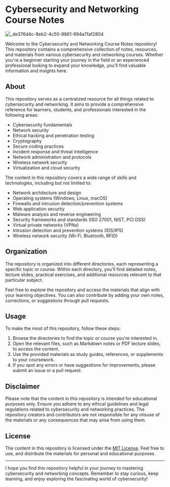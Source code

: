 # Cybersecurity and Networking Course Notes
![_de376d4c-8eb2-4c50-8861-994a7faf2804](https://github.com/sinapordanesh/Cybersecurity-Networking-Course-Notes/assets/74850874/18661d21-731b-4e41-8568-76d06d330cc9)

Welcome to the Cybersecurity and Networking Course Notes repository! This repository contains a comprehensive collection of notes, resources, and materials from various cybersecurity and networking courses. Whether you're a beginner starting your journey in the field or an experienced professional looking to expand your knowledge, you'll find valuable information and insights here.

## About

This repository serves as a centralized resource for all things related to cybersecurity and networking. It aims to provide a comprehensive reference for learners, students, and professionals interested in the following areas:

- Cybersecurity fundamentals
- Network security
- Ethical hacking and penetration testing
- Cryptography
- Secure coding practices
- Incident response and threat intelligence
- Network administration and protocols
- Wireless network security
- Virtualization and cloud security

The content in this repository covers a wide range of skills and technologies, including but not limited to:

- Network architecture and design
- Operating systems (Windows, Linux, macOS)
- Firewalls and intrusion detection/prevention systems
- Web application security
- Malware analysis and reverse engineering
- Security frameworks and standards (ISO 27001, NIST, PCI DSS)
- Virtual private networks (VPNs)
- Intrusion detection and prevention systems (IDS/IPS)
- Wireless network security (Wi-Fi, Bluetooth, RFID)

## Organization

The repository is organized into different directories, each representing a specific topic or course. Within each directory, you'll find detailed notes, lecture slides, practical exercises, and additional resources relevant to that particular subject.

Feel free to explore the repository and access the materials that align with your learning objectives. You can also contribute by adding your own notes, corrections, or suggestions through pull requests.

## Usage

To make the most of this repository, follow these steps:

1. Browse the directories to find the topic or course you're interested in.
2. Open the relevant files, such as Markdown notes or PDF lecture slides, to access the content.
3. Use the provided materials as study guides, references, or supplements to your coursework.
4. If you spot any errors or have suggestions for improvements, please submit an issue or a pull request.

## Disclaimer

Please note that the content in this repository is intended for educational purposes only. Ensure you adhere to any ethical guidelines and legal regulations related to cybersecurity and networking practices. The repository creators and contributors are not responsible for any misuse of the materials or any consequences that may arise from using them.


## License

The content in this repository is licensed under the [MIT License](LICENSE). Feel free to use, and distribute the materials for personal and educational purposes.

---

I hope you find this repository helpful in your journey to mastering cybersecurity and networking concepts. Remember to stay curious, keep learning, and enjoy exploring the fascinating world of cybersecurity!

